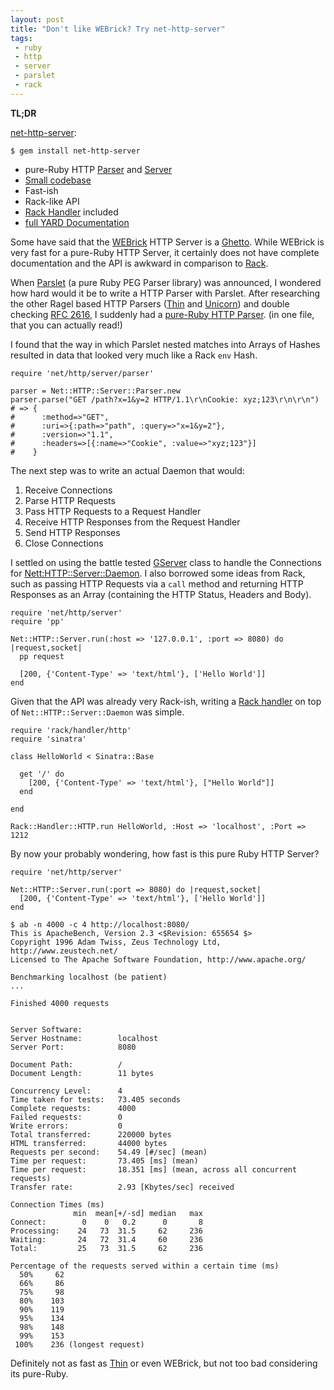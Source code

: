 ```yaml
---
layout: post
title: "Don't like WEBrick? Try net-http-server"
tags:
 - ruby
 - http
 - server
 - parslet
 - rack
---
```


**TL;DR**

[net-http-server](http://github.com/postmodern/net-http-server):

    $ gem install net-http-server

* pure-Ruby HTTP [Parser](https://github.com/postmodern/net-http-server/blob/master/lib/net/http/server/parser.rb) and [Server](https://github.com/postmodern/net-http-server/blob/master/lib/net/http/server/daemon.rb)
* [Small codebase](https://github.com/postmodern/net-http-server/tree/master/lib)
* Fast-ish
* Rack-like API
* [Rack Handler](https://github.com/postmodern/net-http-server/blob/master/lib/rack/handler/http.rb) included
* [full YARD Documentation](http://rubydoc.info/gems/net-http-server/frames)

Some have said that the [WEBrick](http://www.ruby-doc.org/stdlib/libdoc/webrick/rdoc/index.html)
HTTP Server is a [Ghetto](http://www.mikeperham.com/2010/11/22/the-ruby-stdlib-is-a-ghetto/).
While WEBrick is very fast for a pure-Ruby HTTP Server, it certainly does not
have complete documentation and the API is awkward in comparison to
[Rack](http://rack.rubyforge.org/).

When [Parslet](http://kschiess.github.com/parslet/)
(a pure Ruby PEG Parser library) was announced, I wondered how hard would it
be to write a HTTP Parser with Parslet. After researching the other
Ragel based HTTP Parsers ([Thin](https://github.com/macournoyer/thin/blob/master/ext/thin_parser/common.rl)
and [Unicorn](https://github.com/defunkt/unicorn/blob/master/ext/unicorn_http/unicorn_http_common.rl))
and double checking [RFC 2616](http://www.w3.org/Protocols/rfc2616/rfc2616.html),
I suddenly had a [pure-Ruby HTTP Parser](https://github.com/postmodern/net-http-server/blob/master/lib/net/http/server/parser.rb).
(in one file, that you can actually read!)

I found that the way in which Parslet nested matches into Arrays of Hashes
resulted in data that looked very much like a Rack `env` Hash.

    require 'net/http/server/parser'
    
    parser = Net::HTTP::Server::Parser.new
    parser.parse("GET /path?x=1&y=2 HTTP/1.1\r\nCookie: xyz;123\r\n\r\n")
    # => {
    #      :method=>"GET",
    #      :uri=>{:path=>"path", :query=>"x=1&y=2"},
    #      :version=>"1.1",
    #      :headers=>[{:name=>"Cookie", :value=>"xyz;123"}]
    #    }

The next step was to write an actual Daemon that would:

1. Receive Connections
2. Parse HTTP Requests
3. Pass HTTP Requests to a Request Handler
4. Receive HTTP Responses from the Request Handler
5. Send HTTP Responses
6. Close Connections

I settled on using the battle tested [GServer](http://rubydoc.info/stdlib/gserver/1.9.2/frames)
class to handle the Connections for
[Nett:HTTP::Server::Daemon](https://github.com/postmodern/net-http-server/blob/master/lib/net/http/server/daemon.rb).
I also borrowed some ideas from Rack, such as passing
HTTP Requests via a `call` method and returning HTTP Responses as an Array
(containing the HTTP Status, Headers and Body).

    require 'net/http/server'
    require 'pp'
    
    Net::HTTP::Server.run(:host => '127.0.0.1', :port => 8080) do |request,socket|
      pp request

      [200, {'Content-Type' => 'text/html'}, ['Hello World']]
    end

Given that the API was already very Rack-ish, writing a [Rack handler](https://github.com/postmodern/net-http-server/blob/master/lib/rack/handler/http.rb) on top of `Net::HTTP::Server::Daemon` was simple.

    require 'rack/handler/http'
    require 'sinatra'

    class HelloWorld < Sinatra::Base
    
      get '/' do
        [200, {'Content-Type' => 'text/html'}, ["Hello World"]]
      end

    end

    Rack::Handler::HTTP.run HelloWorld, :Host => 'localhost', :Port => 1212

By now your probably wondering, how fast is this pure Ruby HTTP Server?

    require 'net/http/server'
    
    Net::HTTP::Server.run(:port => 8080) do |request,socket|
      [200, {'Content-Type' => 'text/html'}, ['Hello World']]
    end

    $ ab -n 4000 -c 4 http://localhost:8080/
    This is ApacheBench, Version 2.3 <$Revision: 655654 $>
    Copyright 1996 Adam Twiss, Zeus Technology Ltd, http://www.zeustech.net/
    Licensed to The Apache Software Foundation, http://www.apache.org/
    
    Benchmarking localhost (be patient)
    ...
    
    Finished 4000 requests
    
    
    Server Software:        
    Server Hostname:        localhost
    Server Port:            8080
    
    Document Path:          /
    Document Length:        11 bytes
    
    Concurrency Level:      4
    Time taken for tests:   73.405 seconds
    Complete requests:      4000
    Failed requests:        0
    Write errors:           0
    Total transferred:      220000 bytes
    HTML transferred:       44000 bytes
    Requests per second:    54.49 [#/sec] (mean)
    Time per request:       73.405 [ms] (mean)
    Time per request:       18.351 [ms] (mean, across all concurrent requests)
    Transfer rate:          2.93 [Kbytes/sec] received
    
    Connection Times (ms)
                  min  mean[+/-sd] median   max
    Connect:        0    0   0.2      0       8
    Processing:    24   73  31.5     62     236
    Waiting:       24   72  31.4     60     236
    Total:         25   73  31.5     62     236
    
    Percentage of the requests served within a certain time (ms)
      50%     62
      66%     86
      75%     98
      80%    103
      90%    119
      95%    134
      98%    148
      99%    153
     100%    236 (longest request)

Definitely not as fast as [Thin](http://code.macournoyer.com/thin/) or even
WEBrick, but not too bad considering its pure-Ruby.
